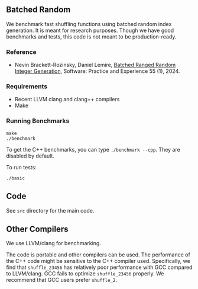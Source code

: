 ## Batched Random

We benchmark fast shuffling functions using batched random index generation.
It is meant for research purposes. Though we have good benchmarks and tests, 
this code is not meant to be production-ready.

### Reference

* Nevin Brackett-Rozinsky, Daniel Lemire, [Batched Ranged Random Integer Generation](https://arxiv.org/abs/2408.06213), Software: Practice and Experience 55 (1), 2024.

### Requirements

- Recent LLVM clang and clang++ compilers
- Make

### Running Benchmarks


```
make
./benchmark
```

To get the C++ benchmarks, you can type `./benchmark --cpp`. They are disabled by default.

To run tests:
```
./basic
```

## Code

See `src` directory for the main code.

## Other Compilers

We use LLVM/clang for benchmarking.

The code is portable and other compilers can be used. The performance
of the C++ code might be sensitive to the C++ compiler used.
Specifically, we find that `shuffle_23456` has relatively poor performance
with GCC compared to LLVM/clang. GCC fails to optimize `shuffle_23456` properly.
We recommend that GCC users prefer `shuffle_2`.
